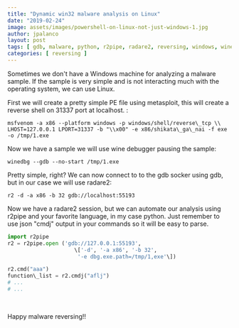 ```yaml
---
title: "Dynamic win32 malware analysis on Linux"
date: "2019-02-24"
image: assets/images/powershell-on-linux-not-just-windows-1.jpg
author: jpalanco
layout: post
tags: [ gdb, malware, python, r2pipe, radare2, reversing, windows, wine]
categories: [ reversing ]
---
```


Sometimes we don't have a Windows machine for analyzing a malware sample. If the sample is very simple and is not interacting much with the operating system, we can use Linux.

First we will create a pretty simple PE file using metasploit, this will create a reverse shell on 31337 port at localhost. :
```
msfvenom -a x86 --platform windows -p windows/shell/reverse\_tcp \\
LHOST=127.0.0.1 LPORT=31337 -b "\\x00" -e x86/shikata\_ga\_nai -f exe -o /tmp/1.exe
```
Now we have a sample we will use wine debugger pausing the sample:
```
winedbg --gdb --no-start /tmp/1.exe
```
Pretty simple, right? We can now connect to to the gdb socker using gdb, but in our case we will use radare2:
```
r2 -d -a x86 -b 32 gdb://localhost:55193
```
Now we have a radare2 session, but we can automate our analysis using r2pipe and your favorite language, in my case python. Just remember to use json "cmdj" output in your commands so it will be easy to parse.
```python
import r2pipe
r2 = r2pipe.open ('gdb://127.0.0.1:55193',
                     \['-d', '-a x86', '-b 32',
                      '-e dbg.exe.path=/tmp/1,exe'\])

r2.cmd("aaa")
function\_list = r2.cmdj("aflj")
# ...
# ...
```
 

Happy malware reversing!!
